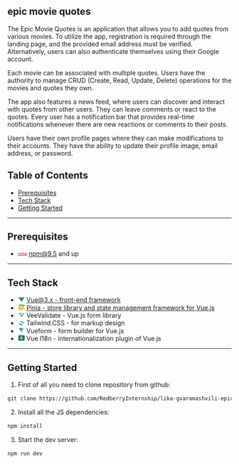## epic movie quotes

The Epic Movie Quotes is an application that allows you to add quotes from various movies. To utilize the app, registration is required through the landing page, and the provided email address must be verified. Alternatively, users can also authenticate themselves using their Google account.

Each movie can be associated with multiple quotes. Users have the authority to manage CRUD (Create, Read, Update, Delete) operations for the movies and quotes they own.

The app also features a news feed, where users can discover and interact with quotes from other users. They can leave comments or react to the quotes. Every user has a notification bar that provides real-time notifications whenever there are new reactions or comments to their posts.

Users have their own profile pages where they can make modifications to their accounts. They have the ability to update their profile image, email address, or password.

## Table of Contents

- <a href="#prerequisites">Prerequisites</a>
- <a  href="#tech-stack">Tech Stack</a>
- <a  href="#getting-started">Getting Started</a>

---

## Prerequisites

- <img width="20" src="src/assets/readme/npm.png"> npm@9.5 and up

---

## Tech Stack

- <img width="15"  height='11' src="src/assets/readme/Vue.png">
  <a target="_blank" href="https://vuejs.org/guide/quick-start.html#creating-a-vue-application">
  Vue@3.x - front-end framework
  </a>

- <img width="15" height='15'  src="src/assets/readme/PiniaLogo.png">
  <a target="_blank" href="https://pinia.vuejs.org/">
  Pinia -  store library and state management framework for Vue.js
  </a>

- <img width="15" height='12' src="src/assets/readme/VeeValidate.png">
  <a target="_blank" htef="https://vee-validate.logaretm.com/v4/guide/overview/">
  VeeValidate -  Vue.js form library
  </a>

- <img width="15" src="src/assets/readme/Tailwind.png">
  <a target="_blank" htef="https://tailwindcss.com/">
  Tailwind.CSS - for markup design
  </a>

- <img width="15" src="src/assets/readme/VueMultiselect.png">
    <a target="_blank" htef="https://github.com/vueform/multiselect">
    Vueform - form builder for Vue.js
    </a>

- <img width="15" src="src/assets/readme/VueI18n.png">
    <a target="_blank" htef="https://kazupon.github.io/vue-i18n/introduction.html">
    Vue I18n - internationalization plugin of Vue.js
    </a>

---

## Getting Started

1. First of all you need to clone repository from github:

```sh
git clone https://github.com/RedberryInternship/lika-gvaramashvili-epic-movie-quotes-front.git
```

2. Install all the JS dependencies:

```sh
npm install
```

3. Start the dev server:

```sh
npm run dev
```
